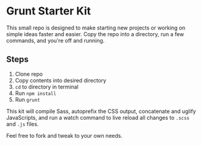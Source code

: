 # Grunt Starter Kit

This small repo is designed to make starting new projects or working on simple ideas faster and easier. Copy the repo into a directory, run a few commands, and you're off and running.

## Steps

1. Clone repo
2. Copy contents into desired directory
3. `cd` to directory in terminal
4. Run `npm install`
5. Run `grunt`

This kit will compile Sass, autoprefix the CSS output, concatenate and uglify JavaScripts, and run a watch command to live reload all changes to `.scss` and `.js` files.

Feel free to fork and tweak to your own needs.
